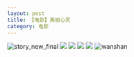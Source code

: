 ```yaml
---
layout: post
title: 【电影】美丽心灵
category: 电影
---
```

![story_new_final](http://rzda7rj3c.hd-bkt.clouddn.com/img/story_new_final_0322.png)
![](http://rzda7rj3c.hd-bkt.clouddn.com/img/beautiful-soul-0323-1.PNG)
![](http://rzda7rj3c.hd-bkt.clouddn.com/img/beautiful-soul-0323-2.PNG)
![](http://rzda7rj3c.hd-bkt.clouddn.com/img/beautiful-soul-0323-3.PNG)
![](http://rzda7rj3c.hd-bkt.clouddn.com/img/beautiful-soul-0323-4.PNG)
![wanshan](http://rzda7rj3c.hd-bkt.clouddn.com/img/wanshan.png)
